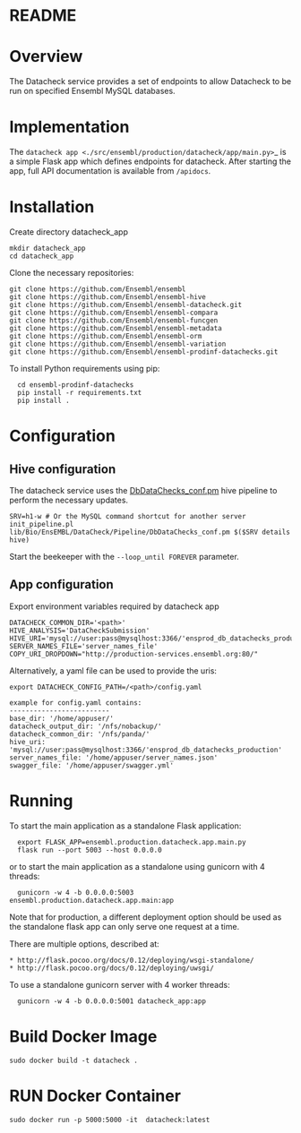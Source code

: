 # README
Overview
========

The Datacheck service provides a set of endpoints to allow Datacheck to be run on specified Ensembl MySQL databases. 

Implementation
==============

The `datacheck app <./src/ensembl/production/datacheck/app/main.py>`_ is a simple Flask app which defines endpoints for datacheck. After starting the app, full API documentation is available from ``/apidocs``.



Installation
============

Create directory  datacheck_app
```
mkdir datacheck_app
cd datacheck_app
```
Clone the necessary repositories:
```
git clone https://github.com/Ensembl/ensembl
git clone https://github.com/Ensembl/ensembl-hive
git clone https://github.com/Ensembl/ensembl-datacheck.git
git clone https://github.com/Ensembl/ensembl-compara
git clone https://github.com/Ensembl/ensembl-funcgen
git clone https://github.com/Ensembl/ensembl-metadata
git clone https://github.com/Ensembl/ensembl-orm
git clone https://github.com/Ensembl/ensembl-variation
git clone https://github.com/Ensembl/ensembl-prodinf-datachecks.git
```

To install Python requirements using pip:

``` 
  cd ensembl-prodinf-datachecks
  pip install -r requirements.txt
  pip install .    
```

Configuration
=============
## Hive configuration
The datacheck service uses the
[DbDataChecks_conf.pm](https://github.com/Ensembl/ensembl-datacheck/tree/master/lib/Bio/EnsEMBL/DataCheck/Pipeline/DbDataChecks_conf.pm)
hive pipeline to perform the necessary updates.

    SRV=h1-w # Or the MySQL command shortcut for another server
    init_pipeline.pl lib/Bio/EnsEMBL/DataCheck/Pipeline/DbDataChecks_conf.pm $($SRV details hive)

Start the beekeeper with the `--loop_until FOREVER` parameter.

## App configuration
Export environment variables required by datacheck app

    DATACHECK_COMMON_DIR='<path>'
    HIVE_ANALYSIS='DataCheckSubmission'
    HIVE_URI='mysql://user:pass@mysqlhost:3366/'ensprod_db_datachecks_production'
    SERVER_NAMES_FILE='server_names_file'
    COPY_URI_DROPDOWN="http://production-services.ensembl.org:80/"



Alternatively, a yaml file can be used to provide the uris:

    export DATACHECK_CONFIG_PATH=/<path>/config.yaml

    example for config.yaml contains:
    -------------------------
    base_dir: '/home/appuser/'
    datacheck_output_dir: '/nfs/nobackup/'
    datacheck_common_dir: '/nfs/panda/'
    hive_uri: 'mysql://user:pass@mysqlhost:3366/'ensprod_db_datachecks_production'
    server_names_file: '/home/appuser/server_names.json'
    swagger_file: '/home/appuser/swagger.yml'


Running
=======

To start the main application as a standalone Flask application:

```
  export FLASK_APP=ensembl.production.datacheck.app.main.py
  flask run --port 5003 --host 0.0.0.0
```
or to start the main application as a standalone using gunicorn with 4 threads:

```
  gunicorn -w 4 -b 0.0.0.0:5003 ensembl.production.datacheck.app.main:app
```
Note that for production, a different deployment option should be used as the standalone flask app can only serve one request at a time.

There are multiple options, described at:
```
* http://flask.pocoo.org/docs/0.12/deploying/wsgi-standalone/
* http://flask.pocoo.org/docs/0.12/deploying/uwsgi/
```
To use a standalone gunicorn server with 4 worker threads:

```
  gunicorn -w 4 -b 0.0.0.0:5001 datacheck_app:app
```


Build Docker Image 
==================
```
sudo docker build -t datacheck . 
```

RUN Docker Container
====================
```
sudo docker run -p 5000:5000 -it  datacheck:latest
```




